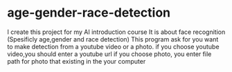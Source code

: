 # age-gender-race-detection
I create this project for my AI introduction course
It is about face recognition (Spesificly age,gender and race detection)
This program ask for you want to make detection from a youtube video or a photo.
if you choose youtube video,you should enter a youtube url
if you choose photo, you enter file path for photo that existing in the your computer
